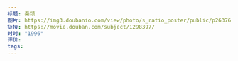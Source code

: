 ```yaml
---
标题: 秦颂
图片: https://img3.doubanio.com/view/photo/s_ratio_poster/public/p2637651002.webp
链接: https://movie.douban.com/subject/1298397/
时时: "1996"
评价: 
tags:
---
```


